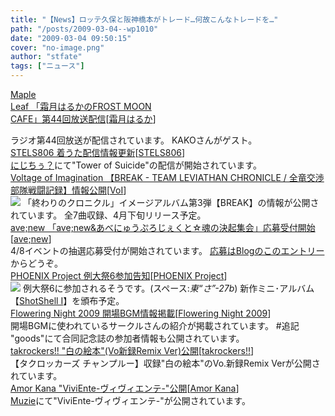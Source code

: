 ```yaml
---
title: "【News】ロッテ久保と阪神橋本がトレード…何故こんなトレードを…"
path: "/posts/2009-03-04--wp1010"
date: "2009-03-04 09:50:15"
cover: "no-image.png"
author: "stfate"
tags: ["ニュース"]
---
```


<style type="text/css">
<!--
p {white-space: pre-wrap};
-->
</style>

<a class="topics" href="http://www.timerocket.co.jp/fmc/" target="_blank">Maple Leaf 「霜月はるかのFROST MOON CAFE」第44回放送配信</a><span class="junre">[<a href="http://shimotsukin.com/" target="_blank">霜月はるか</a>]</span>
<div class="news">ラジオ第44回放送が配信されています。
KAKOさんがゲスト。</div>
<a class="topics" href="http://www.stels806.com/" target="_blank">STELS806 着うた配信情報更新</a><span class="junre">[<a href="http://www.stels806.com/" target="_blank">STELS806</a>]</span>
<div class="news"><a href="http://2jitiu.jp/pc/" target="_blank">にじちぅ？</a>にて"Tower of Suicide"の配信が開始されています。</div>
<a class="topics" href="http://www.voltagenation.com/ahead/index.html" target="_blank">Voltage of Imagination 【BREAK - TEAM LEVIATHAN CHRONICLE / 全竜交渉部隊戦闘記録】情報公開</a><span class="junre">[<a href="http://www.voltagenation.com/" target="_blank">VoI</a>]</span>
<div class="news"><a href="http://www.voltagenation.com/ahead/index.html" target="_blank"><img src="http://www.voltagenation.com/ahead/banner/banner_l.jpg"></a>
「終わりのクロニクル」イメージアルバム第3弾【BREAK】の情報が公開されています。
全7曲収録、4月下旬リリース予定。</div>
<a class="topics" href="http://www.avenew.jp/" target="_blank">ave;new 「ave;new&あべにゅうぷろじぇくと☆魂の決起集会」応募受付開始</a><span class="junre">[<a href="http://www.avenew.jp/" target="_blank">ave;new</a>]</span>
<div class="news">4/8イベントの抽選応募受付が開始されています。
<a href="http://www.avenew.jp/blog/?p=1433" target="_blank">応募はBlogのこのエントリー</a>からどうぞ。</div>
<a class="topics" href="http://www.p-pr.info/" target="_blank">PHOENIX Project 例大祭6参加告知</a><span class="junre">[<a href="http://www.p-pr.info/" target="_blank">PHOENIX Project</a>]</span>
<div class="news"><a href="http://www.p-pr.info/ss1/" target="_blank"><img src="http://www.p-pr.info/ss1/bn468_ss1.png"></a>
例大祭6に参加されるそうです。(スペース:<em>東“さ”-27b</em>)
新作ミニ･アルバム【<a href="http://www.p-pr.info/ss1/" target="_blank">ShotShell I</a>】を頒布予定。</div>
<a class="topics" href="http://www.flowering-night.net/2009/" target="_blank">Flowering Night 2009 開場BGM情報掲載</a><span class="junre">[<a href="http://www.flowering-night.net/2009/" target="_blank">Flowering Night 2009</a>]</span>
<div class="news">開場BGMに使われているサークルさんの紹介が掲載されています。
#追記
"goods"にて合同記念誌の参加者情報も公開されています。</div>
<a class="topics" href="http://takrockers.com/index.html" target="_blank">takrockers!! "白の絵本"(Vo新録Remix Ver)公開</a><span class="junre">[<a href="http://takrockers.com/index.html" target="_blank">takrockers!!</a>]</span>
<div class="news">【タクロッカーズ チャンプルー】収録"白の絵本"のVo.新録Remix Verが公開されています。</div>
<a class="topics" href="http://amorkana.jp/" target="_blank">Amor Kana "ViviEnte-ヴィヴィエンテ-"公開</a><span class="junre">[<a href="http://amorkana.jp/" target="_blank">Amor Kana</a>]</span>
<div class="news"><a href="http://www.muzie.co.jp/artist/a009595/" target="_blank">Muzie</a>にて"ViviEnte-ヴィヴィエンテ-"が公開されています。</div>
